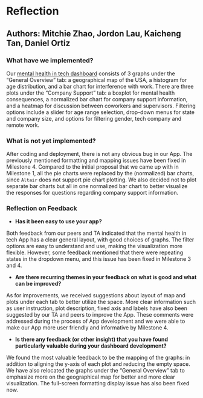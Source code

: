 # Reflection 
## Authors: Mitchie Zhao, Jordon Lau, Kaicheng Tan, Daniel Ortiz


### What have we implemented?
Our [mental health in tech dashboard](https://dsci532-viz-g8.herokuapp.com) consists of 3 graphs under the “General Overview” tab: a geographical map of the USA, a histogram for age distribution, and a bar chart for interference with work. There are three plots under the “Company Support” tab: a boxplot for mental health consequences, a normalized bar chart for company support information, and a heatmap for discussion between coworkers and supervisors.  Filtering options include a slider for age range selection, drop-down menus for state and company size, and options for filtering gender, tech company and remote work. 


### What is not yet implemented? 
After coding and deployment, there is not any obvious bug in our App. The previously mentioned formatting and mapping issues have been fixed in Milestone 4. Compared to the initial proposal that we came up with in Milestone 1, all the pie charts were replaced by the (normalized) bar charts, since `Altair` does not support pie chart plotting. We also decided not to plot separate bar charts but all in one normalized bar chart to better visualize the responses for questions regarding company support information.


### Reflection on Feedback
* **Has it been easy to use your app?**

Both feedback from our peers and TA indicated that the mental health in tech App has a clear general layout, with good choices of graphs. The filter options are easy to understand and use, making the visualization more flexible. 
However, some feedback mentioned that there were repeating states in the dropdown menu, and this issue has been fixed in Milestone 3 and 4. 

* **Are there recurring themes in your feedback on what is good and what can be improved?**

As for improvements, we received suggestions about layout of map and plots under each tab to better utilize the space. More clear information such as user instruction, plot description, fixed axis and labels have also been suggested by our TA and peers to improve the App. These comments were addressed during the process of App development and we were able to make our App more user friendly and informative by Milestone 4.

* **Is there any feedback (or other insight) that you have found particularly valuable during your dashboard development?**

We found the most valuable feedback to be the mapping of the graphs: in addition to aligning the y-axis of each plot and reducing the empty space. We have also relocated the graphs under the “General Overview” tab to emphasize more on the geographical map for better and more clear visualization. The full-screen formatting display issue has also been fixed now.

